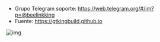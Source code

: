 * Grupo Telegram soporte: https://web.telegram.org/#/im?p=@beelinkking
* Fuente: https://gtkingbuild.github.io

![img](https://i.imgur.com/0oZFQlm.png)
